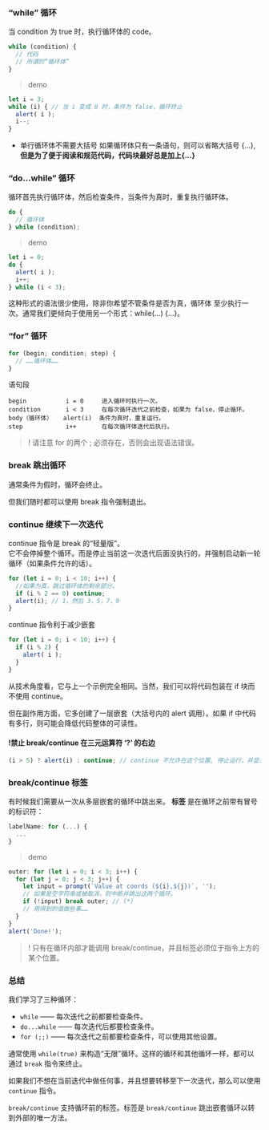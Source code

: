 ### “while” 循环
当 condition 为 true 时，执行循环体的 code。
```js
while (condition) {
  // 代码
  // 所谓的“循环体”
}
```
> demo
```js
let i = 3;
while (i) { // 当 i 变成 0 时，条件为 false，循环终止
  alert( i );
  i--;
}
```

* 单行循环体不需要大括号
 如果循环体只有一条语句，则可以省略大括号 {…}, **但是为了便于阅读和规范代码，代码块最好总是加上{…}**

### “do…while” 循环
循环首先执行循环体，然后检查条件，当条件为真时，重复执行循环体。
```js
do {
  // 循环体
} while (condition);
```
> demo
```js
let i = 0;
do {
  alert( i );
  i++;
} while (i < 3);
```
这种形式的语法很少使用，除非你希望不管条件是否为真，循环体 至少执行一次。通常我们更倾向于使用另一个形式：while(…) {…}。

### “for” 循环
```js
for (begin; condition; step) {
  // ……循环体……
}
```
语句段		
```
begin	        i = 0	  进入循环时执行一次。
condition       i < 3	  在每次循环迭代之前检查，如果为 false，停止循环。
body（循环体）	alert(i)  条件为真时，重复运行。
step	        i++       在每次循环体迭代后执行。
```
>! 请注意 for 的两个 ; 必须存在，否则会出现语法错误。

### break 跳出循环

通常条件为假时，循环会终止。

但我们随时都可以使用 break 指令强制退出。

### continue 继续下一次迭代
continue 指令是 break 的“轻量版”。  
它不会停掉整个循环。而是停止当前这一次迭代后面没执行的，并强制启动新一轮循环（如果条件允许的话）。
```js
for (let i = 0; i < 10; i++) {
  //如果为真，跳过循环体的剩余部分。
  if (i % 2 == 0) continue;
  alert(i); // 1，然后 3，5，7，9
}
```
continue 指令利于减少嵌套
```js
for (let i = 0; i < 10; i++) {
  if (i % 2) {
    alert( i );
  }
}
```
从技术角度看，它与上一个示例完全相同。当然，我们可以将代码包装在 if 块而不使用 continue。

但在副作用方面，它多创建了一层嵌套（大括号内的 alert 调用）。如果 if 中代码有多行，则可能会降低代码整体的可读性。

#### !禁止 break/continue 在三元运算符 ‘?’ 的右边
```js
(i > 5) ? alert(i) : continue; // continue 不允许在这个位置, 停止运行，并显示有语法错误。
```

### break/continue 标签
有时候我们需要从一次从多层嵌套的循环中跳出来。
**标签** 是在循环之前带有冒号的标识符：
```js
labelName: for (...) {
  ...
}
```
> demo
```js
outer: for (let i = 0; i < 3; i++) {
  for (let j = 0; j < 3; j++) {
    let input = prompt(`Value at coords (${i},${j})`, '');
    // 如果是空字符串或被取消，则中断并跳出这两个循环。
    if (!input) break outer; // (*)
    // 用得到的值做些事……
  }
}
alert('Done!');
```

> ! 只有在循环内部才能调用 break/continue，并且标签必须位于指令上方的某个位置。

### 总结
我们学习了三种循环：

* `while` —— 每次迭代之前都要检查条件。
* `do...while` —— 每次迭代后都要检查条件。
* `for (;;)` —— 每次迭代之前都要检查条件，可以使用其他设置。

通常使用 `while(true)` 来构造“无限”循环。这样的循环和其他循环一样，都可以通过 `break` 指令来终止。

如果我们不想在当前迭代中做任何事，并且想要转移至下一次迭代，那么可以使用 `continue` 指令。

`break/continue` 支持循环前的标签。标签是 `break/continue` 跳出嵌套循环以转到外部的唯一方法。